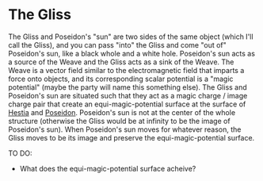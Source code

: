 # The Gliss

The Gliss and Poseidon's "sun" are two sides of the same object (which I'll call the Gliss), and you can pass "into" the Gliss and come "out of" Poseidon's sun, like a black whole and a white hole. Poseidon's sun acts as a source of the Weave and the Gliss acts as a sink of the Weave. The Weave is a vector field similar to the electromagnetic field that imparts a force onto objects, and its corresponding scalar potential is a "magic potential" (maybe the party will name this something else). The Gliss and Poseidon's sun are situated such that they act as a magic charge / image charge pair that create an equi-magic-potential surface at the surface of [Hestia](/World/Hestia.md) and [Poseidon](/World/Poseidon.md). Poseidon's sun is not at the center of the whole structure (otherwise the Gliss would be at infinity to be the image of Poseidon's sun). When Poseidon's sun moves for whatever reason, the Gliss moves to be its image and preserve the equi-magic-potential surface.

TO DO:

- What does the equi-magic-potential surface acheive?
